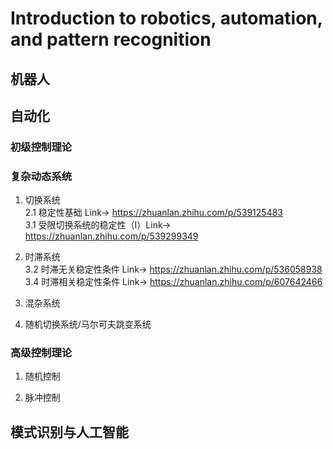 # Introduction to robotics, automation, and pattern recognition

## 机器人

## 自动化
### 初级控制理论

### 复杂动态系统
1. 切换系统 <br>
2.1 稳定性基础 Link-> https://zhuanlan.zhihu.com/p/539125483  
3.1 受限切换系统的稳定性（I）Link-> https://zhuanlan.zhihu.com/p/539299349  

3. 时滞系统 <br>
3.2 时滞无关稳定性条件 Link-> https://zhuanlan.zhihu.com/p/536058938  
3.4 时滞相关稳定性条件 Link-> https://zhuanlan.zhihu.com/p/607642466

3. 混杂系统 <br>

4. 随机切换系统/马尔可夫跳变系统 <br>


### 高级控制理论

1. 随机控制 <br>

2. 脉冲控制 <br>


## 模式识别与人工智能
